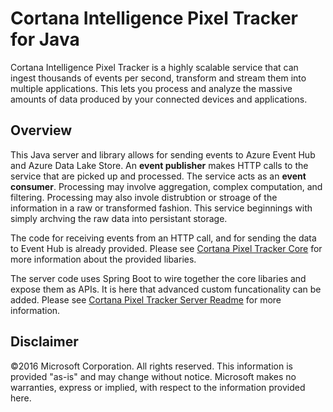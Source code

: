 # Cortana Intelligence Pixel Tracker for Java

Cortana Intelligence Pixel Tracker is a highly scalable service that can ingest thousands of events per second, transform and stream them into multiple applications. This lets you process and analyze the massive amounts of data produced by your connected devices and applications. 

## Overview 

This Java server and library allows for sending events to Azure Event Hub and Azure Data Lake Store. An **event publisher** makes HTTP calls to the service that are picked up and processed. The service acts as an **event consumer**. Processing may involve aggregation, complex computation, and filtering. Processing may also invole distrubtion or stroage of the information in a raw or transformed fashion. This service beginnings with simply archving the raw data into persistant storage. 

The code for receiving events from an HTTP call, and for sending the data to Event Hub is already provided. Please see [Cortana Pixel Tracker Core](./cortana-pixeltracker-core/README.md) for more information about the provided libaries.

The server code uses Spring Boot to wire together the core libaries and expose them as APIs. It is here that advanced custom funcationality can be added. Please see [Cortana Pixel Tracker Server Readme](./cortana-pixeltracker-server/README.md) for more information.

## Disclaimer
©2016 Microsoft Corporation. All rights reserved. This information is provided "as-is" and may change without notice. Microsoft makes no warranties, express or implied, with respect to the information provided here.